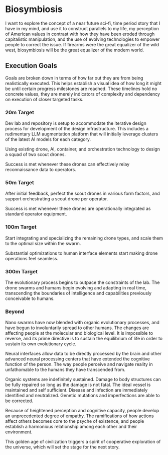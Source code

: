 # Biosymbiosis

I want to explore the concept of a near future sci-fi, time period story that I have in my mind, and use it to construct parallels to my life, my perception of American values in contrast with how they have been eroded through capitalistic manipulation, and the use of evolving technologies to empower people to correct the issue. If firearms were the great equalizer of the wild west, biosymbiosis will be the great equalizer of the modern world.

## Execution Goals

Goals are broken down in terms of how far out they are from being realistically executed. This helps establish a visual idea of how long it might be until certain progress milestones are reached. These timelines hold no concrete values, they are merely indicators of complexity and dependency on execution of closer targeted tasks.

### 20m Target

Dev lab and repository is setup to accommodate the iterative design process for development of the design infrastructure. This includes a rudimentary LLM augmentation platform that will initially leverage clusters of the latest AI models for each category.

Using existing drone, AI, container, and orchestration technology to design a squad of two scout drones.

Success is met whenever these drones can effectively relay reconnaissance data to operators.

### 50m Target

After initial feedback, perfect the scout drones in various form factors, and support orchestrating a scout drone per operator.

Success is met whenever these drones are operationally integrated as standard operator equipment.

### 100m Target

Start integrating and specializing the remaining drone types, and scale them to the optimal size within the swarm.

Substantial optimizations to human interface elements start making drone operations feel seamless.

### 300m Target

The evolutionary process begins to outpace the constraints of the lab. The drone swarms and humans begin evolving and adapting in real time, transcending the boundaries of intelligence and capabilities previously conceivable to humans.

### Beyond

Nano swarms have now blended with organic evolutionary processes, and have begun to involuntarily spread to other humans. The changes are affecting people at the molecular and biological level. It is impossible to reverse, and its prime directive is to sustain the equilibrium of life in order to sustain its own evolutionary cycle.

Neural interfaces allow data to be directly processed by the brain and other advanced neural processing centers that have extended the cognitive function of the person. The way people perceive and navigate reality in unfathomable to the humans they have transcended from.

Organic systems are indefinitely sustained. Damage to body structures can be fully repaired so long as the damage is not fatal. The ideal vessel is maintained and self sufficient. Disease and infection are immediately identified and neutralized. Genetic mutations and imperfections are able to be corrected.

Because of heightened perception and cognitive capacity, people develop an unprecedented degree of empathy. The ramifications of how actions affect others becomes core to the psyche of existence, and people establish a harmonious relationship among each other and their environment.

This golden age of civilization triggers a spirit of cooperative exploration of the universe, which will set the stage for the next story.

